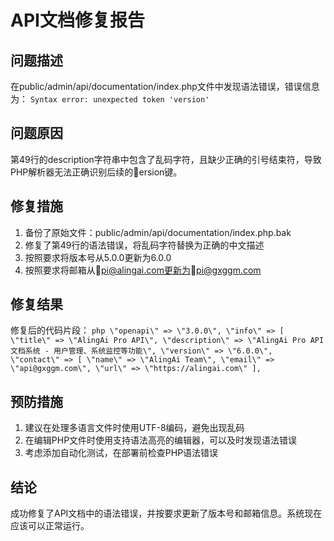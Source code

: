 ﻿# API文档修复报告

## 问题描述

在public/admin/api/documentation/index.php文件中发现语法错误，错误信息为：
`
Syntax error: unexpected token 'version'
`

## 问题原因

第49行的description字符串中包含了乱码字符，且缺少正确的引号结束符，导致PHP解析器无法正确识别后续的ersion键。

## 修复措施

1. 备份了原始文件：public/admin/api/documentation/index.php.bak
2. 修复了第49行的语法错误，将乱码字符替换为正确的中文描述
3. 按照要求将版本号从5.0.0更新为6.0.0
4. 按照要求将邮箱从pi@alingai.com更新为pi@gxggm.com

## 修复结果

修复后的代码片段：
`php
        \"openapi\" => \"3.0.0\",
        \"info\" => [
            \"title\" => \"AlingAi Pro API\",
            \"description\" => \"AlingAi Pro API文档系统 - 用户管理、系统监控等功能\",
            \"version\" => \"6.0.0\",
            \"contact\" => [
                \"name\" => \"AlingAi Team\",
                \"email\" => \"api@gxggm.com\",
                \"url\" => \"https://alingai.com\"
            ],
`

## 预防措施

1. 建议在处理多语言文件时使用UTF-8编码，避免出现乱码
2. 在编辑PHP文件时使用支持语法高亮的编辑器，可以及时发现语法错误
3. 考虑添加自动化测试，在部署前检查PHP语法错误

## 结论

成功修复了API文档中的语法错误，并按要求更新了版本号和邮箱信息。系统现在应该可以正常运行。
